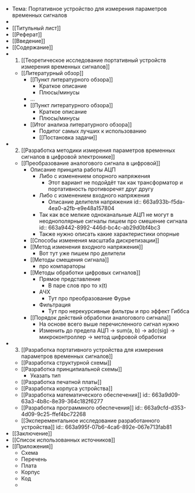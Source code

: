 - Тема: Портативное устройство для измерения параметров временных сигналов
-
- [[Титульный лист]]
- [[Реферат]]
- [[Введение]]
- [[Содержание]]
- 1. [[Теоретическое исследование портативный устройств измерения временных сигналов]]
	- [[Литературный обзор]]
		- [[Пункт литературного обзора]]
			- Краткое описание
			- Плюсы/минусы
		- ...
		- [[Пункт литературного обзора]]
			- Краткое описание
			- Плюсы/минусы
		- [[Итог анализа литературного обзора]]
			- Подитог самых лучших к использованию
			- [[Постановка задачи]]
- 2. [[Разработка методики измерения параметров временных сигналов в цифровой электронике]]
	- [[Преобразование аналогового сигнала в цифровой]]
		- Описание принципа работы АЦП
			- Либо с изменением опорного напряжения
				- Этот вариант не подойдёт так как трансформатор и портативность противоречят друг другу
			- Либо с изменением входного напряжения
				- Описание делителя напряжения
				  id:: 663a933b-f5da-4ea0-a2fb-e9e48a157804
			- Так как все мелкие одноканальные АЦП не могут в неоднополярные сигналы пишем про смешение сигнала
			  id:: 663a9442-8992-446d-bc4c-ab29d0bf4bc3
			- Также нужно описать какие характеристики опорные
		- [[Способы изменения масштаба дискретизации]]
		- [[Метод изменения входного напряжения]]
			- Вот тут уже пишем про делители
		- [[Методы смещения сигнала]]
			- про компараторы
		- [[Методы обработки цифровых сигналов]]
			- Прямое представление
				- В паре слов про то x(t)
			- АЧХ
				- Тут про преобразование Фурье
			- Фильтрация
				- Тут про нерекурсивные фильтры и про эффект Гиббса
		- [[Порядок действий обработки аналогового сигнала]]
			- На основе всего выше перечисленного сигнал нужно
			- Изменить до предела АЦП -> sum(a, b) -> adc(sig) -> микроконтроллер -> метод цифровой обработки
- 3. [[Разработка портативного устройства для измерения параметров временных сигналов]]
	- [[Разработка структурной схемы]]
	- [[Разработка принципиальной схемы]]
		- Указать тип
	- [[Разработка печатной платы]]
	- [[Разработка корпуса устройства]]
	- [[Разработка математического обеспечения]]
	  id:: 663a9d09-63a3-4b8c-8e39-364c182f6277
	- [[Разработка программного обеспечения]]
	  id:: 663a9cfd-d353-4d09-9c25-ffef4bc72268
	- [[Эксперементальное исследование разработанного устройства]]
	  id:: 663a995f-07b6-4ca6-892e-067e713fab81
- [[Заключение]]
- [[Список использованных источников]]
- [[Приложения]]
	- Схема
	- Перечень
	- Плата
	- Корпус
	- Код
	-